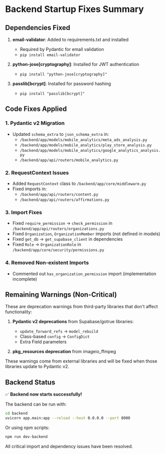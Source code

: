 # Backend Startup Fixes Summary

## Dependencies Fixed

1. **email-validator**: Added to requirements.txt and installed
   - Required by Pydantic for email validation
   - `pip install email-validator`

2. **python-jose[cryptography]**: Installed for JWT authentication
   - `pip install "python-jose[cryptography]"`

3. **passlib[bcrypt]**: Installed for password hashing
   - `pip install "passlib[bcrypt]"`

## Code Fixes Applied

### 1. Pydantic v2 Migration
- Updated `schema_extra` to `json_schema_extra` in:
  - `/backend/app/models/mobile_analytics/meta_ads_analysis.py`
  - `/backend/app/models/mobile_analytics/play_store_analysis.py`
  - `/backend/app/models/mobile_analytics/google_analytics_analysis.py`
  - `/backend/app/api/routers/mobile_analytics.py`

### 2. RequestContext Issues
- Added `RequestContext` class to `/backend/app/core/middleware.py`
- Fixed imports in:
  - `/backend/app/api/routers/content.py`
  - `/backend/app/api/routers/affirmations.py`

### 3. Import Fixes
- Fixed `require_permission` → `check_permission` in `/backend/app/api/routers/organizations.py`
- Fixed `Organization`, `OrganizationMember` imports (not defined in models)
- Fixed `get_db` → `get_supabase_client` in dependencies
- Fixed `Role` → `OrganizationRole` in `/backend/app/core/security/permissions.py`

### 4. Removed Non-existent Imports
- Commented out `has_organization_permission` import (implementation incomplete)

## Remaining Warnings (Non-Critical)

These are deprecation warnings from third-party libraries that don't affect functionality:

1. **Pydantic v2 deprecations** from Supabase/gotrue libraries:
   - `update_forward_refs` → `model_rebuild`
   - Class-based `config` → `ConfigDict`
   - Extra Field parameters

2. **pkg_resources deprecation** from imageio_ffmpeg

These warnings come from external libraries and will be fixed when those libraries update to Pydantic v2.

## Backend Status

✅ **Backend now starts successfully!**

The backend can be run with:
```bash
cd backend
uvicorn app.main:app --reload --host 0.0.0.0 --port 8000
```

Or using npm scripts:
```bash
npm run dev-backend
```

All critical import and dependency issues have been resolved.